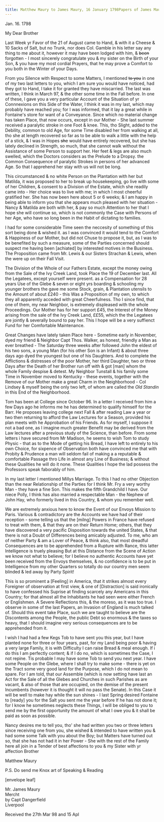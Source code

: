 ```yaml
---
title: Matthew Maury to James Maury, 16 January 1798Papers of James Maury, 1769-1917, Accession #3888 and #3888-a, Special Collections, University of Virginia Library, Charlottesville, Va. Imgs 40-45
---
```


Jan. 16. 1798

My Dear Brother

Last Week yr Favor of the 21 of August came to Hand, & with it a Cheese & 10 Sacks of Salt, but no Trunk, nor does Col. Gamble in his letter say any thing to me about it, however it may have been lodged with him, & ~~been~~ forgotten - I most sincerely congratulate you & my sister on the Birth of your Son, & you have my most cordial Prayers, that he may prove a Comfort to you both in the Winter of your Days.

From you Silence with Respect to some Matters, I mentioned ~~to you~~ in one of my two last letters to you, which I am sure you would have noticed, had they got to Hand, I take it for granted they have miscarried. The last was written, I think in March 97, & the other some time in the Fall before. In one of these, I gave you a very particular Account of the Situation of yr Connnexions on this Side of the Water, I think it was in my last, which may probably have reached you; for I was informed, that it lay a great while in Fontaine's store for want of a Conveyance. Since which no material change has taken Place, that now occurs, except in our Mother - She last summer received a paralytic stroke in one Foot & knee. This, tho Slight, added to the Debility, common to old Age, for some Time disabled her from walking at all, tho she at length recovered so far as to be able to walk a little with the help of a stick, & I was in Hopes ~~she~~ would have entirely recovered, but she has lately declined in Strength, so much, that she cannot walk without the Assistance of some Person to support her. Her feet & legs are also much swelled, which the Doctors considers as the Prelude to a Dropsy. the Common Consequence of paralytic Strokes in persons of her advanced Age. So that I apprehend her stay with us will not be long. 

This circumstanced & no white Person on the Plantation with her but Matilda, it was proposed to her to break up housekeeping, go live with some of her Children, & consent to a Division of the Estate, which she readily came into - Her choice was to live with me; in which I most cheerful gratified her. She has now been here about 5 or 6 weeks; & I am happy in being able to inform  you that she appears much pleased with her situation - Nancy & Matilda are both with her, & pay so much Attention to her that I hope she will continue so, which is not commonly the Case with Persons of her Age, who have so long been in the Habit of dictating to families. 

I had for some considerable Time seen the neccesity of something of this sort being done & wished it. as I was convinced it would tend to the Comfort & Happiness of our Mother, but did not Chuse to propose it, but, as I was to be benefited by such a measure, some of the Parties concerned should suspect me having been [achiated] by interested motives in the Business. The Proposition came from Mr. Lewis & our Sisters Strachan & Lewis, when the were up on their Fall Visit.

The Division of the Whole of our Fathers Estate, except the money owing from the Sale of the Ivy Creek Land, took Place the 19 of December last. All the Legatees, except yourself were present. as a Compensation for 28 years Use of the Glebe & seven or eight yrs boarding & schooling my younger brothers the gave me some Stock, grain, & Plantation utensils to the Amount of about £240 - this Was a Proposition of my own, to which they all apparently acceded with great Cheerfulness. Tho I since find, that one of them, my near Neighbor, is extremely displeased with the whole Proceedings. Our Mother has for her support £45, the Interest of the Money arising from the sale of the Ivy Creek Land, ££55, which the the Legatees are jointly & severally bound to pay her. This I hope will be a very suffienct Fund for her Comfortable Maintenance. 

Great Changes have lately taken Place here - Sometime early in November, dyed my friend & Neighbor Capt Thos. Walker, as honest, friendly a Man as ever breathed - The Saturday three weeks after followed John the eldest of his two sons, a young Man (for his other Son is an Infant) & about three days ago dyed the youngest but one of his Daughters. And to complete the Afflictions & distresses of the poor Mother, her third Daughter,  two or three Days after the Death of her Brother run off with & got [man] whom the whole Family despise & detest. My Neighbor Tunstall & his family some Time in November moved to Kentucky - these events, together with the Remove of our Mother make a great Charm in the Neighborhood - Col Lindsey & myself being the only two left, of whom are called the *Old Standin* in this End of the Neighborhood.

Tom has been at College since October 96. In a letter I received from him a few Days ago he informs me he has determined to qualify himself for the Barr. He proposes leaving college next Fall & after reading Law a year or two then returning to afford the Law Lectures for a Season, provided his plan meets with he Approbation of his Friends. As for myself, I suppose it not a bad one, as I imagine much greater Benefit may be derived from the Law lectures after a previous study of the Science, than before. From some letters i have secured from Mr Madison, he seems to wish Tom to study Physic - that as to the Mode of getting his Bread, I have left to entirely to his own Choice, for sixpence of Observation both have convinced me that with Probity & Prudence a man will seldom fail of making a a reputable & comfortable Passage thro Life in almost any Line of Business; & without these Qualities he will do it none. These Qualities I hope the lad possess the Professors speak faborably of him. 

In my last letter I mentioned Millys Marriage. To this I had no other Objection than the near Relationship of the Parties for I think Mr. Fry a very worthy Man - they have a fine Son. This makes the fifth Grandchild I have. Our niece Polly, I think has also married a respectable Man - the Nephew of John Hay, who formerly lived in this Country, & whom you remember well.

We are extremely anxious here to know the Event of our Envoys Mission to Paris. Various & contradictory are the Accounts we have had of their reception - some telling us that the [milng] Powers in France have refused to treat with them, & that they are on their Return Home; others, that they have discovered a very pacific Disposition towards the united States, & that there is not a Doubt of Differences being amicably adjusted. To me, who am of neither Party & am a Lover of Peace, & think also, that most dreadful Consequences are to be apprehended from a Rupture with Rance, this latter Intelligence is truely pleasing But at this Distance from the Scene of Action we know not what to believe; for I believe no authentic Accounts have yet been received from the Envoys themselves, & no confidence is to be put in Intelligence from my other Quarters so totally do our country men seem blinded & led away by Party Spirit!

This is so prominent a [Feeling] in America, that it strikes almost every Foreigner of observation at first view, & one of [Distraction] is said ironically to have confessed his Suprise at finding scarcely any Americans in this Country; for that almost all the Inhabitants he had seen were either French or Englishmen. A Severe Reflections this, & the moreso, as it was too true. I observe in some of the last Papers, an Invasion of England is much talked of. Should this event take Place, such we are taught to believe are the Discontents among the People, the public Debt so enormous & the taxes so heavy, that I should imagine very serious consequences are to be apprehended from it. 

I wish I had had a few Kegs Tob to have sent you this year, but I have planted none for three or four years, past, for my Land being poor & having a very large Family, it is with Difficulty I can raise Bread & meal enough. If i do this I am perfectly content; & if I do no, which is sometimes the Case, I not repine. Tis probable I may have some Tob to send you next year. I have some People on the Glebe, where I shall try to make some - there is yet on the Tract some very good land for the Purpose, which I do not mean to spare. For I am told, that our Assemble  (which is now setting have last an Act for the Sale of all the Glebes and Churches in such Parishes as are vacant, & also of those that are occupied, on the demise of the present Incumbents (however it is thought it will no pass the Senate). In this Case it will be well to make hay while the sun shines -  I last Spring desired Fontaine to [ready] you for the Salt you sent me the year before If he has not done it; for I know he sometimes neglects these Things, I will be obliged to you to send me by the first opportunity the amount of what I owe you & it shall be paid as soon as possible. 

Nancy desires me to tell you, tho' she had written you two or three letters since receiving one from you, she wished & intended to have written you & had some some Talk with you about the Boy; but Matters have turned out so, that she has not had it in her Power - She with the rest of the Family here all join in a Tender of best affections to you & my Sister with yr affection Brother

Matthew Maury

P.S. Do send me Knox art of Speaking & Reading

[envelope leaf]

Mr. James Maury  
Mercht  
by Capt Dangerfield  
Liverpool

Received the 27th Mar 98 and 15 Apl
